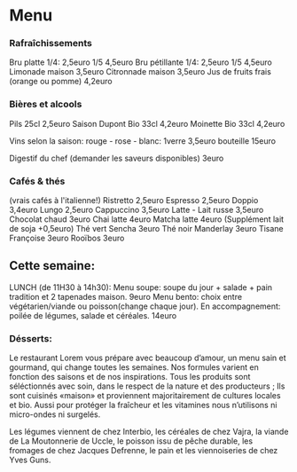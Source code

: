 # Menu 

### Rafraîchissements
Bru platte 1/4: 2,5euro 1/5 4,5euro
Bru pétillante 1/4: 2,5euro 1/5 4,5euro
Limonade maison 3,5euro
Citronnade maison 3,5euro
Jus de fruits frais (orange ou pomme) 4,2euro

### Bières et alcools
Pils 25cl 2,5euro
Saison Dupont Bio 33cl 4,2euro
Moinette Bio 33cl 4,2euro

Vins selon la saison:
rouge - rose - blanc: 1verre 3,5euro bouteille 15euro

Digestif du chef (demander les saveurs disponibles) 3euro

### Cafés & thés
(vrais cafés à l'italienne!)
Ristretto 2,5euro
Espresso 2,5euro
Doppio 3,4euro
Lungo 2,5euro
Cappuccino 3,5euro
Latte - Lait russe 3,5euro
Chocolat chaud 3euro
Chai latte 4euro
Matcha latte 4euro
(Supplément lait de soja +0,5euro)
Thé vert Sencha 3euro
Thé noir Manderlay 3euro
Tisane Françoise 3euro
Rooïbos 3euro

## Cette semaine:

LUNCH (de 11H30 à 14h30):
Menu soupe: soupe du jour + salade + pain tradition et 2 tapenades maison. 9euro
Menu bento: choix entre végétarien/viande ou poisson(change chaque jour). En accompagnement: poilée de légumes, salade et céréales. 14euro

### Désserts:



Le restaurant Lorem vous prépare avec beaucoup d’amour,
un menu sain et gourmand, qui change toutes les semaines.
Nos formules varient en fonction des saisons et de nos inspirations.
Tous les produits sont séléctionnés avec soin, dans le respect
de la nature et des producteurs ; Ils sont cuisinés «maison»
et proviennent majoritairement de cultures locales et bio.
Aussi pour protéger la fraîcheur et les vitamines nous n’utilisons
ni micro-ondes ni surgelés.

Les légumes viennent de chez Interbio,
les céréales de chez Vajra,
la viande de La Moutonnerie de Uccle,
le poisson issu de pêche durable,
les fromages de chez Jacques Defrenne,
le pain et les viennoiseries de chez Yves Guns.